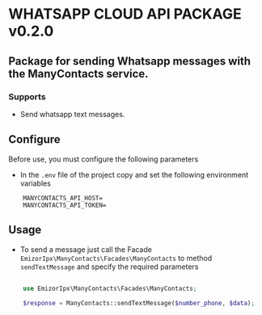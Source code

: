 # WHATSAPP CLOUD API PACKAGE v0.2.0

## Package for sending Whatsapp messages with the ManyContacts service.

### Supports
- Send whatsapp text messages.


## Configure
Before use, you must configure the following parameters

- In the `.env` file of the project copy and set the following environment variables

```
    MANYCONTACTS_API_HOST=
    MANYCONTACTS_API_TOKEN=
```

## Usage

- To send a message just call the Facade  `EmizorIpx\ManyContacts\Facades\ManyContacts` to method `sendTextMessage` and specify the required parameters

```php
    
    use EmizorIpx\ManyContacts\Facades\ManyContacts;

    $response = ManyContacts::sendTextMessage($number_phone, $data);


```
